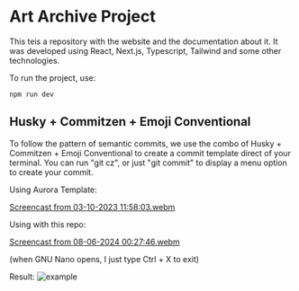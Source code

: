 # Art Archive Project

This teis a repository with the website and the documentation about it. It was developed using React, Next.js, Typescript, Tailwind and some other technologies.

To run the project, use:

`npm run dev`

## Husky + Commitzen + Emoji Conventional

To follow the pattern of semantic commits, we use the combo of Husky + Commitzen + Emoji Conventional to create a commit template direct of your terminal. You can run "git cz", or just "git commit" to display a menu option to create your commit.

Using Aurora Template:

[Screencast from 03-10-2023 11:58:03.webm](https://github.com/PedroPotenza/Aurora/assets/83480686/743cbf64-d9d3-4cc9-b17b-81b12c8d435d)

Using with this repo:

[Screencast from 08-06-2024 00:27:46.webm](https://github.com/PedroPotenza/Art-Archive-Front/assets/83480686/ce2e1e32-c361-4b8f-a1c0-9f16bb1e0b6c)

(when GNU Nano opens, I just type Ctrl + X to exit)

Result: ![example](https://github.com/PedroPotenza/Aurora/assets/83480686/8cd81785-4a79-4dd4-ab9e-2588478d50bb)
